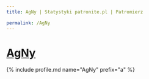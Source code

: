 ```yaml
---
title: AgNy | Statystyki patronite.pl | Patromierz

permalink: /AgNy
---
```


# [AgNy](https://patronite.pl/AgNy)

{% include profile.md name="AgNy" prefix="a" %}
